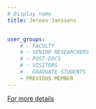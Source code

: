 ```yaml
---
# Display name
title: Jeroen Janssens


user_groups:
    # - FACULTY
    # - SENIOR RESEARCHERS
    # - POST-DOCS
    # - VISITORS
    # - GRADUATE STUDENTS
    - PREVIOUS MEMBER
---
```



[For more details](http://www.linkedin.com/in/jeroenjanssens)